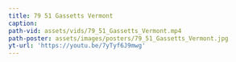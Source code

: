 ```yaml
---
title: 79 51 Gassetts Vermont
caption:
path-vid: assets/vids/79_51_Gassetts_Vermont.mp4
path-poster: assets/images/posters/79_51_Gassetts_Vermont.jpg
yt-url: 'https://youtu.be/7yTyf6J9mwg'
---
```

